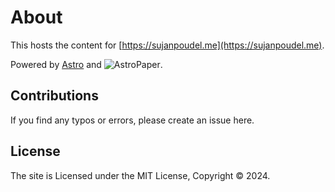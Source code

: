 # About

This hosts the content for [https://sujanpoudel.me](https://sujanpoudel.me).

Powered by [Astro](https://astro.build) and ![AstroPaper](https://github.com/satnaing/astro-paper).

## Contributions

If you find any typos or errors, please create an issue here.

## License

The site is Licensed under the MIT License, Copyright © 2024.
